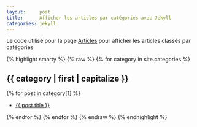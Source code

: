 ```yaml
---
layout:     post
title:      Afficher les articles par catégories avec Jekyll
categories: jekyll
---
```


Le code utilisé pour la page [Articles](/articles/) pour afficher les articles classés par catégories

{% highlight smarty %}
{% raw %}
{% for category in site.categories %}
    <h2 id="{{ category | first }}">
        {{ category | first | capitalize }}
    </h2>
    {% for post in category[1] %}
        <ul class="list-unstyled">
            <li>
                <a href="{{ post.url }}">
                    {{ post.title }}
                </a>
            </li>
        </ul>
    {% endfor %}
{% endfor %}
{% endraw %}
{% endhighlight %}

